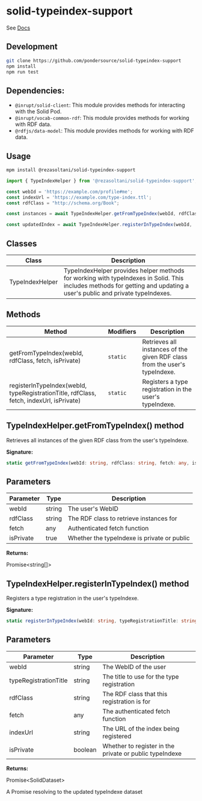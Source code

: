 # solid-typeindex-support

See [Docs](https://pondersource.github.io/solid-typeindex-support/)

## Development

```bash
git clone https://github.com/pondersource/solid-typeindex-support
npm install
npm run test
```

## Dependencies:
- `@inrupt/solid-client`: This module provides methods for interacting with the Solid Pod.
- `@inrupt/vocab-common-rdf`: This module provides methods for working with RDF data.
- `@rdfjs/data-model`: This module provides methods for working with RDF data.


## Usage
```bash
mpm install @rezasoltani/solid-typeindex-support
```

```typescript
import { TypeIndexHelper } from '@rezasoltani/solid-typeindex-support';

const webId = 'https://example.com/profile#me';
const indexUrl = 'https://example.com/type-index.ttl';
const rdfClass = "http://schema.org/Book";

const instances = await TypeIndexHelper.getFromTypeIndex(webId, rdfClass, fetch, true);

const updatedIndex = await TypeIndexHelper.registerInTypeIndex(webId, 'My Book List', rdfClass, fetch, indexUrl, true);

```

## Classes

|  Class | Description |
|  --- | --- |
|  TypeIndexHelper | TypeIndexHelper provides helper methods for working with typeIndexes in Solid. This includes methods for getting and updating a user's public and private typeIndexes. |


## Methods

|  Method | Modifiers | Description |
|  --- | --- | --- |
|  getFromTypeIndex(webId, rdfClass, fetch, isPrivate) | <code>static</code> | Retrieves all instances of the given RDF class from the user's typeIndexe. |
|  registerInTypeIndex(webId, typeRegistrationTitle, rdfClass, fetch, indexUrl, isPrivate) | <code>static</code> | Registers a type registration in the user's typeIndexe. |




## TypeIndexHelper.getFromTypeIndex() method

Retrieves all instances of the given RDF class from the user's typeIndexe.

**Signature:**

```typescript
static getFromTypeIndex(webId: string, rdfClass: string, fetch: any, isPrivate: true): Promise<string[]>;
```

## Parameters

|  Parameter | Type | Description |
|  --- | --- | --- |
|  webId | string | The user's WebID |
|  rdfClass | string | The RDF class to retrieve instances for |
|  fetch | any | Authenticated fetch function |
|  isPrivate | true | Whether the typeIndexe is private or public |

**Returns:**

Promise&lt;string\[\]&gt;



## TypeIndexHelper.registerInTypeIndex() method

Registers a type registration in the user's typeIndexe.

**Signature:**

```typescript
static registerInTypeIndex(webId: string, typeRegistrationTitle: string, rdfClass: string, fetch: any, indexUrl: string, isPrivate: boolean): Promise<SolidDataset>;
```

## Parameters

|  Parameter | Type | Description |
|  --- | --- | --- |
|  webId | string | The WebID of the user |
|  typeRegistrationTitle | string | The title to use for the type registration |
|  rdfClass | string | The RDF class that this registration is for |
|  fetch | any | The authenticated fetch function |
|  indexUrl | string | The URL of the index being registered |
|  isPrivate | boolean | Whether to register in the private or public typeIndexe |

**Returns:**

Promise&lt;SolidDataset&gt;

A Promise resolving to the updated typeIndexe dataset